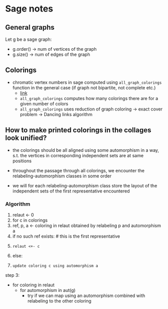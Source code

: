 # Sage notes

## General graphs

Let g be a sage graph:

- g.order() -> num of vertices of the graph
- g.size() -> num of edges of the graph 

## Colorings

- chromatic vertex numbers in sage computed using `all_graph_colorings` function in the general case (if graph not bipartite, not complete etc.)
  - [link](https://github.com/sagemath/sage/blob/develop/src/sage/graphs/graph_coloring.pyx#L420)
  - `all_graph_colorings` computes how many colorings there are for a given number of colors
  - `all_graph_colorings` uses reduction of graph coloring -> exact cover problem -> Dancing links algorithm

## How to make printed colorings in the collages look unified?

- the colorings should be all aligned using some automorphism in a way, s.t. the vertices in corresponding independent sets are at same positions

- throughout the passage through all colorings, we encounter the relabeling-automorphism classes in some order

- we will for each relabeling-automorphism class store the layout of the independent sets of the first representative encountered

### Algorithm
  
1. relaut <- 0
2. for c in colorings
3.   ref, p, a <- coloring in relaut obtained by relabeling p and automorphism a
4.   if no such ref exists: # this is the first representative
5.     relaut <+- c
6.   else:
7.     update coloring c using automorphism a

step 3:
- for coloring in relaut
  - for automorphism in aut(g)
    - try if we can map using an automorphism combined with relabeling to the other coloring